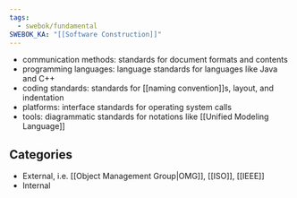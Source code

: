 ```yaml
---
tags:
  - swebok/fundamental
SWEBOK_KA: "[[Software Construction]]"
---
```

- communication methods: standards for document formats and contents
- programming languages: language standards for languages like Java and C++
- coding standards: standards for [[naming convention]]s, layout, and indentation
- platforms: interface standards for operating system calls
- tools: diagrammatic standards for notations like [[Unified Modeling Language]]
## Categories
- External, i.e. [[Object Management Group|OMG]], [[ISO]], [[IEEE]]
- Internal